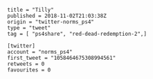 ```
title = "Tilly"
published = 2018-11-02T21:03:38Z
origin = "twitter-norms_ps4"
type = "tweet"
tag = [ "ps4share", "red-dead-redemption-2",]

[twitter]
account = "norms_ps4"
first_tweet = "1058464675308994561"
retweets = 0
favourites = 0
```

<p class='image'><img src='https://mnf.m17s.net/2018/11/02/DrBsAxnWkAEQ6eE.jpg' alt=''></p>

